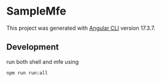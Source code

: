 # SampleMfe

This project was generated with [Angular CLI](https://github.com/angular/angular-cli) version 17.3.7.

## Development
run both shell and mfe using
```shell
npm run run:all
```
